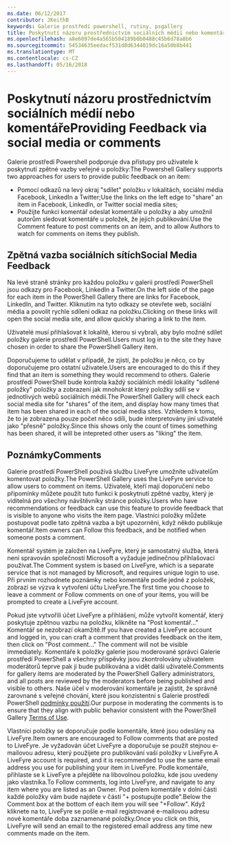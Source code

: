 ```yaml
---
ms.date: 06/12/2017
contributor: JKeithB
keywords: Galerie prostředí powershell, rutiny, psgallery
title: Poskytnutí názoru prostřednictvím sociálních médií nebo komentáře
ms.openlocfilehash: a8e6097de4a565b504189b0b0488c45b6d78a8b6
ms.sourcegitcommit: 54534635eedacf531d8d6344019dc16a50b8b441
ms.translationtype: MT
ms.contentlocale: cs-CZ
ms.lasthandoff: 05/16/2018
---
```

# <a name="providing-feedback-via-social-media-or-comments"></a><span data-ttu-id="b8bf1-103">Poskytnutí názoru prostřednictvím sociálních médií nebo komentáře</span><span class="sxs-lookup"><span data-stu-id="b8bf1-103">Providing Feedback via social media or comments</span></span>

<span data-ttu-id="b8bf1-104">Galerie prostředí Powershell podporuje dva přístupy pro uživatele k poskytnutí zpětné vazby veřejné u položky:</span><span class="sxs-lookup"><span data-stu-id="b8bf1-104">The Powershell Gallery supports two approaches for users to provide public feedback on an item:</span></span>

- <span data-ttu-id="b8bf1-105">Pomocí odkazů na levý okraj "sdílet" položku v lokalitách, sociální média Facebook, LinkedIn a Twitter;</span><span class="sxs-lookup"><span data-stu-id="b8bf1-105">Use the links on the left edge to "share" an item in Facebook, LinkedIn, or Twitter social media sites;</span></span>
- <span data-ttu-id="b8bf1-106">Použijte funkci komentář odeslat komentáře u položky a aby umožnil autorům sledovat komentáře u položek, že jejich publikování.</span><span class="sxs-lookup"><span data-stu-id="b8bf1-106">Use the Comment feature to post comments on an item, and to allow Authors to watch for comments on items they publish.</span></span>

## <a name="social-media-feedback"></a><span data-ttu-id="b8bf1-107">Zpětná vazba sociálních sítích</span><span class="sxs-lookup"><span data-stu-id="b8bf1-107">Social Media Feedback</span></span>

<span data-ttu-id="b8bf1-108">Na levé straně stránky pro každou položku v galerii prostředí PowerShell jsou odkazy pro Facebook, LinkedIn a Twitter.</span><span class="sxs-lookup"><span data-stu-id="b8bf1-108">On the left side of the page for each item in the PowerShell Gallery there are links for Facebook, LinkedIn, and Twitter.</span></span>
<span data-ttu-id="b8bf1-109">Kliknutím na tyto odkazy se otevřete web, sociální média a povolit rychle sdílení odkaz na položku.</span><span class="sxs-lookup"><span data-stu-id="b8bf1-109">Clicking on these links will open the social media site, and allow quickly sharing a link to the item.</span></span>

<span data-ttu-id="b8bf1-110">Uživatelé musí přihlašovat k lokalitě, kterou si vybrali, aby bylo možné sdílet položky galerie prostředí PowerShell.</span><span class="sxs-lookup"><span data-stu-id="b8bf1-110">Users must log in to the site they have chosen in order to share the PowerShell Gallery item.</span></span>

<span data-ttu-id="b8bf1-111">Doporučujeme to udělat v případě, že zjistí, že položku je něco, co by doporučujeme pro ostatní uživatele.</span><span class="sxs-lookup"><span data-stu-id="b8bf1-111">Users are encouraged to do this if they find that an item is something they would recommend to others.</span></span>
<span data-ttu-id="b8bf1-112">Galerie prostředí PowerShell bude kontrola každý sociálních médií lokality "sdílené položky" položky a zobrazení jak mnohokrát který položky sdílí se v jednotlivých webů sociálních médií.</span><span class="sxs-lookup"><span data-stu-id="b8bf1-112">The PowerShell Gallery will check each social media site for "shares" of the item, and display how many times that item has been shared in each of the social media sites.</span></span>
<span data-ttu-id="b8bf1-113">Vzhledem k tomu, že to je zobrazena pouze počet něco sdílí, bude interpretovány jiní uživatelé jako "přesně" položky.</span><span class="sxs-lookup"><span data-stu-id="b8bf1-113">Since this shows only the count of times something has been shared, it will be intepreted other users as "liking" the item.</span></span>


## <a name="comments"></a><span data-ttu-id="b8bf1-114">Poznámky</span><span class="sxs-lookup"><span data-stu-id="b8bf1-114">Comments</span></span>

<span data-ttu-id="b8bf1-115">Galerie prostředí PowerShell používá službu LiveFyre umožníte uživatelům komentovat položky.</span><span class="sxs-lookup"><span data-stu-id="b8bf1-115">The PowerShell Gallery uses the LiveFyre service to allow users to comment on items.</span></span>
<span data-ttu-id="b8bf1-116">Uživatelé, kteří mají doporučení nebo připomínky můžete použít tuto funkci k poskytnutí zpětné vazby, který je viditelná pro všechny návštěvníky stránce položky.</span><span class="sxs-lookup"><span data-stu-id="b8bf1-116">Users who have recommendations or feedback can use this feature to provide feedback that is visible to anyone who visits the item page.</span></span>
<span data-ttu-id="b8bf1-117">Vlastníci položky můžete postupovat podle tato zpětná vazba a být upozorněni, když někdo publikuje komentář.</span><span class="sxs-lookup"><span data-stu-id="b8bf1-117">Item owners can Follow this feedback, and be notified when someone posts a comment.</span></span>

<span data-ttu-id="b8bf1-118">Komentář systém je založen na LiveFyre, který je samostatný služba, která není spravován společností Microsoft a vyžaduje jedinečnou přihlašovací používat.</span><span class="sxs-lookup"><span data-stu-id="b8bf1-118">The Comment system is based on LiveFyre, which is a separate service that is not managed by Microsoft, and requires unique login to use.</span></span>
<span data-ttu-id="b8bf1-119">Při prvním rozhodnete poznámky nebo komentáře podle jedné z položek, zobrazí se výzva k vytvoření účtu LiveFyre.</span><span class="sxs-lookup"><span data-stu-id="b8bf1-119">The first time you choose to leave a comment or Follow comments on one of your items, you will be prompted to create a LiveFyre account.</span></span>

<span data-ttu-id="b8bf1-120">Pokud jste vytvořili účet LiveFyre a přihlášení, může vytvořit komentář, který poskytuje zpětnou vazbu na položku, klikněte na "Post komentář..." Komentář se nezobrazí okamžitě.</span><span class="sxs-lookup"><span data-stu-id="b8bf1-120">If you have created a LiveFyre account and logged in, you can craft a comment that provides feedback on the item, then click on "Post comment..." The comment will not be visible immediately.</span></span>
<span data-ttu-id="b8bf1-121">Komentáře k položky galerie jsou moderované správci Galerie prostředí PowerShell a všechny příspěvky jsou zkontrolovány uživatelem moderátorů teprve pak ji bude publikována a vidět další uživatelé.</span><span class="sxs-lookup"><span data-stu-id="b8bf1-121">Comments for gallery items are moderated by the PowerShell Gallery administrators, and all posts are reviewed by the moderators before being published and visible to others.</span></span>
<span data-ttu-id="b8bf1-122">Naše účel v moderování komentáře je zajistit, že správně zarovnané s veřejné chování, které jsou konzistentní s Galerie prostředí PowerShell [podmínky použití](https://www.powershellgallery.com/policies/Terms).</span><span class="sxs-lookup"><span data-stu-id="b8bf1-122">Our purpose in moderating the comments is to ensure that they align with public behavior consistent with the PowerShell Gallery [Terms of Use](https://www.powershellgallery.com/policies/Terms).</span></span>

<span data-ttu-id="b8bf1-123">Vlastníci položky se doporučuje podle komentáře, které jsou odeslány na LiveFyre.</span><span class="sxs-lookup"><span data-stu-id="b8bf1-123">Item owners are encouraged to Follow comments that are posted to LiveFyre.</span></span>
<span data-ttu-id="b8bf1-124">Je vyžadován účet LiveFyre a doporučuje se použít stejnou e-mailovou adresu, který použijete pro publikování vaší položky v LiveFyre.</span><span class="sxs-lookup"><span data-stu-id="b8bf1-124">A LiveFyre account is required, and it is recommended to use the same email address you use for publishing your item in LiveFyre.</span></span>
<span data-ttu-id="b8bf1-125">Podle komentáře, přihlaste se k LiveFyre a přejděte na libovolnou položku, kde jsou uvedeny jako vlastníka.</span><span class="sxs-lookup"><span data-stu-id="b8bf1-125">To Follow comments, log into LiveFyre, and navigate to any item where you are listed as an Owner.</span></span>
<span data-ttu-id="b8bf1-126">Pod polem komentáře v dolní části každé položky vám bude najdete v části "+ postupujte podle".</span><span class="sxs-lookup"><span data-stu-id="b8bf1-126">Below the Comment box at the bottom of each item you will see "+Follow".</span></span>
<span data-ttu-id="b8bf1-127">Když kliknete na to, LiveFyre se pošle e-mail registrované e-mailovou adresu nové komentáře doba zaznamenané položky.</span><span class="sxs-lookup"><span data-stu-id="b8bf1-127">Once you click on this, LiveFyre will send an email to the registered email address any time new comments made on the item.</span></span>